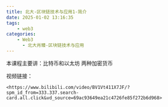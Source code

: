 ```yaml
---
title: 北大-区块链技术与应用1-简介
date: 2025-01-02 13:16:35
tags:
    - web3
categories:
    - Web3
      - 北大肖臻-区块链技术与应用
---
```


本课程主要讲：比特币和以太坊 两种加密货币

视频链接：

`<https://www.bilibili.com/video/BV1Vt411X7JF/?spm_id_from=333.337.search-card.all.click&vd_source=69ac93649ea21c4726fe85f272b6d968>`
